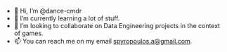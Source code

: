 - 👋 Hi, I’m @dance-cmdr
- 🌱 I’m currently learning a lot of stuff.
- 💞️ I’m looking to collaborate on Data Engineering projects in the context of games.
- 📫 You can reach me on my email spyropoulos.a@gmail.com. 
<!-- - 
👀 I’m interested in pretty much everything!
 -->
<!---
dance-cmdr/dance-cmdr is a ✨ special ✨ repository because its `README.md` (this file) appears on your GitHub profile.
You can click the Preview link to take a look at your changes.
--->
